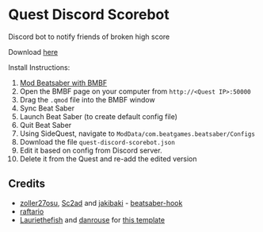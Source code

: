 # Quest Discord Scorebot

Discord bot to notify friends of broken high score

Download [here](https://github.com/tvbarnette999/QuestDiscordScorebot/releases/download/v0.1.0/quest-discord-scorebot_v0.1.0.qmod)

Install Instructions:
1. [Mod Beatsaber with BMBF](https://bsmg.wiki/quest-modding.html)
2. Open the BMBF page on your computer from `http://<Quest IP>:50000`
3. Drag the `.qmod` file into the BMBF window
4. Sync Beat Saber
5. Launch Beat Saber (to create default config file)
6. Quit Beat Saber
7. Using SideQuest, navigate to `ModData/com.beatgames.beatsaber/Configs`
8. Download the file `quest-discord-scorebot.json`
9. Edit it based on config from Discord server.
10. Delete it from the Quest and re-add the edited version


## Credits

* [zoller27osu](https://github.com/zoller27osu), [Sc2ad](https://github.com/Sc2ad) and [jakibaki](https://github.com/jakibaki) - [beatsaber-hook](https://github.com/sc2ad/beatsaber-hook)
* [raftario](https://github.com/raftario)
* [Lauriethefish](https://github.com/Lauriethefish) and [danrouse](https://github.com/danrouse) for [this template](https://github.com/Lauriethefish/quest-mod-template)
